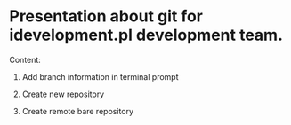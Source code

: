 Presentation about git for idevelopment.pl development team.
===
Content:

1. Add branch information in terminal prompt

2. Create new repository

3. Create remote bare repository